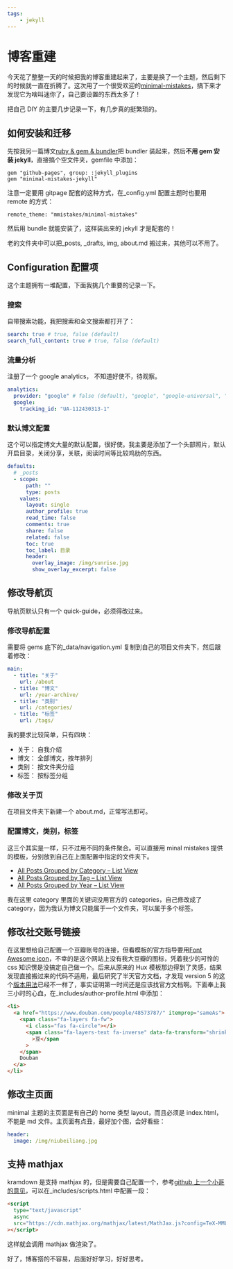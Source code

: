 ```yaml
---
tags: 
    - jekyll
---
```


# 博客重建

今天花了整整一天的时候把我的博客重建起来了，主要是换了一个主题，然后剩下的时候就一直在折腾了。这次用了一个很受欢迎的[minimal-mistakes](https://github.com/mmistakes/minimal-mistakes)，搞下来才发现它为啥叫迷你了，自己要设置的东西太多了！

把自己 DIY 的主要几步记录一下，有几步真的挺繁琐的。

## 如何安装和迁移

先按我另一篇博文[ruby & gem & bundler](/编程/ruby-gem-bundler/)把 bundler 装起来，然后**不用 gem 安装 jekyll**，直接搞个空文件夹，gemfile 中添加：

```shell
gem "github-pages", group: :jekyll_plugins
gem "minimal-mistakes-jekyll"
```

注意一定要用 gitpage 配套的这种方式，在\_config.yml 配置主题时也要用 remote 的方式：

`remote_theme: "mmistakes/minimal-mistakes"`

然后用 bundle 就能安装了，这样装出来的 jekyll 才是配套的！

老的文件夹中可以把\_posts, \_drafts, img, about.md 搬过来，其他可以不用了。

## Configuration 配置项

这个主题拥有一堆配置，下面我挑几个重要的记录一下。

### 搜索

自带搜索功能，我把搜索和全文搜索都打开了：

```yaml
search: true # true, false (default)
search_full_content: true # true, false (default)
```

### 流量分析

注册了一个 google analytics， 不知道好使不，待观察。

```yaml
analytics:
  provider: "google" # false (default), "google", "google-universal", "custom"
  google:
    tracking_id: "UA-112430313-1"
```

### 默认博文配置

这个可以指定博文大量的默认配置，很好使。我主要是添加了一个头部照片，默认开启目录，关闭分享，关联，阅读时间等比较鸡肋的东西。

```yml
defaults:
  # _posts
  - scope:
      path: ""
      type: posts
    values:
      layout: single
      author_profile: true
      read_time: false
      comments: true
      share: false
      related: false
      toc: true
      toc_label: 目录
      header:
        overlay_image: /img/sunrise.jpg
        show_overlay_excerpt: false
```

## 修改导航页

导航页默认只有一个 quick-guide，必须得改过来。

### 修改导航配置

需要将 gems 底下的\_data/navigation.yml 复制到自己的项目文件夹下，然后跟着修改：

```yaml
main:
  - title: "关于"
    url: /about
  - title: "博文"
    url: /year-archive/
  - title: "类别"
    url: /categories/
  - title: "标签"
    url: /tags/
```

我的要求比较简单，只有四块：

- 关于： 自我介绍
- 博文： 全部博文，按年排列
- 类别： 按文件夹分组
- 标签： 按标签分组

### 修改关于页

在项目文件夹下新建一个 about.md，正常写法即可。

### 配置博文，类别，标签

这三个其实是一样，只不过用不同的条件聚合。可以直接用 minal mistakes 提供的模板，分别放到自己在上面配置中指定的文件夹下。

- [All Posts Grouped by Category – List View](https://github.com/mmistakes/minimal-mistakes/blob/master/docs/_pages/category-archive.html)
- [All Posts Grouped by Tag – List View](https://github.com/mmistakes/minimal-mistakes/blob/master/docs/_pages/tag-archive.html)
- [All Posts Grouped by Year – List View](https://github.com/mmistakes/minimal-mistakes/blob/master/docs/_pages/year-archive.html)

我在这里 category 里面的关键词没用官方的 categories，自己修改成了 category，因为我认为博文只能属于一个文件夹，可以属于多个标签。

## 修改社交账号链接

在这里想给自己配置一个豆瓣账号的连接，但看模板的官方指导要用[Font Awesome icon](https://fontawesome.com/icons?d=gallery)，不幸的是这个网站上没有我大豆瓣的图标，凭着我少的可怜的 css 知识愣是没搞定自己做一个。后来从原来的 Hux 模板那边得到了灵感，结果发现直接搬过来的代码不适用，最后研究了半天官方文档，才发现 version 5 的这个[版本用法](https://fontawesome.com/how-to-use/svg-with-js#layering)已经不一样了，事实证明第一时间还是应该找官方文档啊。下面奉上我三小时的心血，在\_includes/author-profile.html 中添加：

```html
<li>
  <a href="https://www.douban.com/people/48573787/" itemprop="sameAs">
    <span class="fa-layers fa-fw">
      <i class="fas fa-circle"></i>
      <span class="fa-layers-text fa-inverse" data-fa-transform="shrink-4"
        >豆</span
      >
    </span>
    Douban
  </a>
</li>
```

## 修改主页面

minimal 主题的主页面是有自己的 home 类型 layout，而且必须是 index.html，不能是 md 文件。主页面有点丑，最好加个图，会好看些：

```yaml
header:
  image: /img/niubeiliang.jpg
```

## 支持 mathjax

kramdown 是支持 mathjax 的，但是需要自己配置一个，参考[github 上一个小哥的意见](https://github.com/mmistakes/minimal-mistakes/issues/735)，可以在\_includes/scripts.html 中配置一段：

```html
<script
  type="text/javascript"
  async
  src="https://cdn.mathjax.org/mathjax/latest/MathJax.js?config=TeX-MML-AM_CHTML"
></script>
```

这样就会调用 mathjax 做渲染了。

好了，博客搭的不容易，后面好好学习，好好思考。
